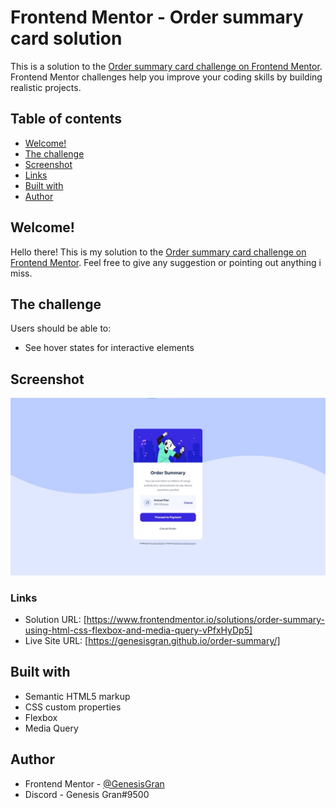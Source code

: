 # Frontend Mentor - Order summary card solution

This is a solution to the [Order summary card challenge on Frontend Mentor](https://www.frontendmentor.io/challenges/order-summary-component-QlPmajDUj). Frontend Mentor challenges help you improve your coding skills by building realistic projects.

## Table of contents

- [Welcome!](#welcome!)
- [The challenge](#the-challenge)
- [Screenshot](#screenshot)
- [Links](#links)
- [Built with](#built-with)
- [Author](#author)

## Welcome!

Hello there! This is my solution to the [Order summary card challenge on Frontend Mentor](https://www.frontendmentor.io/challenges/order-summary-component-QlPmajDUj). Feel free to give any suggestion or pointing out anything i miss.

## The challenge

Users should be able to:

- See hover states for interactive elements

## Screenshot

![Web Preview](./web-preview.jpeg)

### Links

- Solution URL: [https://www.frontendmentor.io/solutions/order-summary-using-html-css-flexbox-and-media-query-vPfxHyDp5]
- Live Site URL: [https://genesisgran.github.io/order-summary/]

## Built with

- Semantic HTML5 markup
- CSS custom properties
- Flexbox
- Media Query

## Author

- Frontend Mentor - [@GenesisGran](https://www.frontendmentor.io/profile/GenesisGran)
- Discord - Genesis Gran#9500
